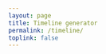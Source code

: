 ```yaml
---
layout: page
title: Timeline generator
permalink: /timeline/
toplink: false
---
```


<script crossorigin src="https://unpkg.com/react@18/umd/react.production.min.js"></script>
<script crossorigin src="https://unpkg.com/react-dom@18/umd/react-dom.production.min.js"></script>
<script src="https://unpkg.com/@babel/standalone/babel.min.js"></script>
<script src="https://cdn.tailwindcss.com"></script>

<body>
  <div id="root"></div>

  <script type="text/babel">
    const { useState } = React;

    // Lucide React icons as inline SVG components
    const Calendar = ({ className, size = 24 }) => (
      <svg xmlns="http://www.w3.org/2000/svg" width={size} height={size} viewBox="0 0 24 24" fill="none" stroke="currentColor" strokeWidth="2" strokeLinecap="round" strokeLinejoin="round" className={className}>
        <rect x="3" y="4" width="18" height="18" rx="2" ry="2"></rect>
        <line x1="16" y1="2" x2="16" y2="6"></line>
        <line x1="8" y1="2" x2="8" y2="6"></line>
        <line x1="3" y1="10" x2="21" y2="10"></line>
      </svg>
    );

    const Plus = ({ size = 24 }) => (
      <svg xmlns="http://www.w3.org/2000/svg" width={size} height={size} viewBox="0 0 24 24" fill="none" stroke="currentColor" strokeWidth="2" strokeLinecap="round" strokeLinejoin="round">
        <line x1="12" y1="5" x2="12" y2="19"></line>
        <line x1="5" y1="12" x2="19" y2="12"></line>
      </svg>
    );

    const Trash2 = ({ size = 24 }) => (
      <svg xmlns="http://www.w3.org/2000/svg" width={size} height={size} viewBox="0 0 24 24" fill="none" stroke="currentColor" strokeWidth="2" strokeLinecap="round" strokeLinejoin="round">
        <polyline points="3 6 5 6 21 6"></polyline>
        <path d="M19 6v14a2 2 0 0 1-2 2H7a2 2 0 0 1-2-2V6m3 0V4a2 2 0 0 1 2-2h4a2 2 0 0 1 2 2v2"></path>
        <line x1="10" y1="11" x2="10" y2="17"></line>
        <line x1="14" y1="11" x2="14" y2="17"></line>
      </svg>
    );

    const ChevronLeft = ({ size = 24 }) => (
      <svg xmlns="http://www.w3.org/2000/svg" width={size} height={size} viewBox="0 0 24 24" fill="none" stroke="currentColor" strokeWidth="2" strokeLinecap="round" strokeLinejoin="round">
        <polyline points="15 18 9 12 15 6"></polyline>
      </svg>
    );

    const ChevronRight = ({ size = 24 }) => (
      <svg xmlns="http://www.w3.org/2000/svg" width={size} height={size} viewBox="0 0 24 24" fill="none" stroke="currentColor" strokeWidth="2" strokeLinecap="round" strokeLinejoin="round">
        <polyline points="9 18 15 12 9 6"></polyline>
      </svg>
    );

    const Edit = ({ size = 24 }) => (
      <svg xmlns="http://www.w3.org/2000/svg" width={size} height={size} viewBox="0 0 24 24" fill="none" stroke="currentColor" strokeWidth="2" strokeLinecap="round" strokeLinejoin="round">
        <path d="M11 4H4a2 2 0 0 0-2 2v14a2 2 0 0 0 2 2h14a2 2 0 0 0 2-2v-7"></path>
        <path d="M18.5 2.5a2.121 2.121 0 0 1 3 3L12 15l-4 1 1-4 9.5-9.5z"></path>
      </svg>
    );

    function TaskTimeline() {
      const [tasks, setTasks] = useState([
        {
          id: 1,
          name: 'Database Task',
          startDate: '2025-10-23',
          endDate: '2025-10-25',
          color: 'bg-blue-500'
        },
        {
          id: 2,
          name: 'API Service Task',
          startDate: '2025-10-24',
          endDate: '2025-10-26',
          color: 'bg-green-500'
        }
      ]);

      const [viewStart, setViewStart] = useState('2025-10-22');
      const [viewEnd, setViewEnd] = useState('2025-10-28');
      const [showAddForm, setShowAddForm] = useState(false);
      const [newTask, setNewTask] = useState({
        name: '',
        startDate: '',
        endDate: '',
        color: 'bg-purple-500'
      });

      const colors = [
        'bg-blue-500', 'bg-green-500', 'bg-purple-500',
        'bg-orange-500', 'bg-pink-500', 'bg-teal-500',
        'bg-indigo-500', 'bg-red-500', 'bg-yellow-500'
      ];

      const getDatesInRange = (start, end) => {
        const dates = [];
        const currentDate = new Date(start + 'T00:00:00');
        const endDate = new Date(end + 'T00:00:00');

        while (currentDate <= endDate) {
          dates.push(new Date(currentDate).toISOString().split('T')[0]);
          currentDate.setDate(currentDate.getDate() + 1);
        }
        return dates;
      };

      const dates = getDatesInRange(viewStart, viewEnd);

      const addTask = () => {
        if (newTask.name && newTask.startDate && newTask.endDate) {
          setTasks([...tasks, {
            id: Date.now(),
            name: newTask.name,
            startDate: newTask.startDate,
            endDate: newTask.endDate,
            color: newTask.color
          }]);

          setNewTask({
            name: '',
            startDate: '',
            endDate: '',
            color: 'bg-purple-500'
          });
          setShowAddForm(false);
        }
      };

      const deleteTask = (id) => {
        setTasks(tasks.filter(m => m.id !== id));
      };

      const startEditTask = (task) => {
        setEditingTask({
          ...task
        });
      };

      const updateTask = () => {
        if (editingTask.name && editingTask.startDate && editingTask.endDate) {
          setTasks(tasks.map(m =>
            m.id === editingTask.id
              ? {
                  ...editingTask
                }
              : m
          ));
          setEditingTask(null);
        }
      };

      const adjustTimeScale = (days) => {
        const newStart = new Date(viewStart + 'T00:00:00');
        newStart.setDate(newStart.getDate() + days);
        setViewStart(newStart.toISOString().split('T')[0]);

        const newEnd = new Date(viewEnd + 'T00:00:00');
        newEnd.setDate(newEnd.getDate() + days);
        setViewEnd(newEnd.toISOString().split('T')[0]);
      };

      const getTaskPosition = (task) => {
        const startIndex = dates.indexOf(task.startDate);
        const endIndex = dates.indexOf(task.endDate);

        if (startIndex === -1 || endIndex === -1) return null;

        const left = (startIndex / dates.length) * 100;
        const width = ((endIndex - startIndex + 1) / dates.length) * 100;

        return { left: `${left}%`, width: `${width}%` };
      };

      const [draggedTask, setDraggedTask] = useState(null);
      const [dragOffset, setDragOffset] = useState(0);
      const [editingTask, setEditingTask] = useState(null);

      const formatDate = (dateStr) => {
        const date = new Date(dateStr + 'T00:00:00');
        return date.toLocaleDateString('en-US', { month: 'short', day: 'numeric' });
      };

      const getDayOfWeek = (dateStr) => {
        const date = new Date(dateStr + 'T00:00:00');
        return date.toLocaleDateString('en-US', { weekday: 'short' });
      };

      const handleDragStart = (e, task) => {
        setDraggedTask(task);
        const rect = e.currentTarget.getBoundingClientRect();
        setDragOffset(e.clientX - rect.left);
      };

      const handleDragOver = (e) => {
        e.preventDefault();
      };

      const handleDrop = (e) => {
        e.preventDefault();
        if (!draggedTask) return;

        const timelineRect = e.currentTarget.getBoundingClientRect();
        const relativeX = e.clientX - timelineRect.left - dragOffset;
        const dayWidth = timelineRect.width / dates.length;
        const newStartIndex = Math.max(0, Math.min(Math.floor(relativeX / dayWidth), dates.length - 1));

        const oldStartIndex = dates.indexOf(draggedTask.startDate);
        const oldEndIndex = dates.indexOf(draggedTask.endDate);
        const duration = oldEndIndex - oldStartIndex;

        const newStartDate = dates[newStartIndex];
        const newEndIndex = Math.min(newStartIndex + duration, dates.length - 1);
        const newEndDate = dates[newEndIndex];

        setTasks(tasks.map(m =>
          m.id === draggedTask.id
            ? { ...m, startDate: newStartDate, endDate: newEndDate }
            : m
        ));

        setDraggedTask(null);
      };

      return (
        <div className="w-full max-w-7xl mx-auto p-4 bg-gradient-to-br from-slate-50 to-slate-100 rounded-xl shadow-lg">
          <div className="mb-4">
            <h1 className="text-2xl font-bold text-slate-800 mb-1 flex items-center gap-2">
              <Calendar className="text-blue-600" size={24} />
              Task Timeline
            </h1>
          </div>

          {/* Time Scale Controls */}
          <div className="bg-white rounded-lg p-3 mb-3 shadow-sm">
            <div className="flex items-center gap-4 flex-wrap">
              <div className="flex items-center gap-2">
                <label className="text-xs font-medium text-slate-700">Start:</label>
                <input
                  type="date"
                  value={viewStart}
                  onChange={(e) => setViewStart(e.target.value)}
                  className="border border-slate-300 rounded px-2 py-1 text-xs focus:ring-2 focus:ring-blue-500 focus:border-transparent"
                />
              </div>
              <div className="flex items-center gap-2">
                <label className="text-xs font-medium text-slate-700">End:</label>
                <input
                  type="date"
                  value={viewEnd}
                  onChange={(e) => setViewEnd(e.target.value)}
                  className="border border-slate-300 rounded px-2 py-1 text-xs focus:ring-2 focus:ring-blue-500 focus:border-transparent"
                />
              </div>
              <div className="flex gap-2 ml-auto">
                <button
                  onClick={() => adjustTimeScale(-1)}
                  className="p-1.5 bg-slate-200 hover:bg-slate-300 rounded transition-colors"
                  title="Shift timeline back 1 day"
                >
                  <ChevronLeft size={16} />
                </button>
                <button
                  onClick={() => adjustTimeScale(1)}
                  className="p-1.5 bg-slate-200 hover:bg-slate-300 rounded transition-colors"
                  title="Shift timeline forward 1 day"
                >
                  <ChevronRight size={16} />
                </button>
              </div>
            </div>
          </div>

          {/* Timeline */}
          <div className="bg-white rounded-lg p-4 shadow-sm mb-4">
            {/* Date Headers */}
            <div className="flex border-b-2 border-slate-300 pb-1 mb-2">
              {dates.map((date) => (
                <div
                  key={date}
                  className="flex-1 text-center"
                >
                  <div className="text-xs font-semibold text-slate-700">
                    {formatDate(date)}
                  </div>
                  <div className="text-xs text-slate-500">
                    {getDayOfWeek(date)}
                  </div>
                </div>
              ))}
            </div>

            {/* Task Bars */}
            <div
              className="space-y-2"
              onDragOver={handleDragOver}
              onDrop={handleDrop}
            >
              {tasks.map((task) => {
                const position = getTaskPosition(task);
                if (!position) return null;

                return (
                  <div key={task.id} className="relative h-10 bg-slate-100 rounded group">
                    <div
                      draggable
                      onDragStart={(e) => handleDragStart(e, task)}
                      className={`absolute top-0 h-full ${task.color} rounded shadow-sm flex items-center px-3 overflow-hidden transition-all hover:shadow-md group-hover:opacity-90 cursor-move ${
                        draggedTask?.id === task.id ? 'opacity-50' : ''
                      }`}
                      style={position}
                    >
                      <div className="text-white text-sm font-semibold truncate">
                        {task.name}
                      </div>
                    </div>
                    <div className="absolute right-2 top-1/2 -translate-y-1/2 flex gap-1 opacity-0 group-hover:opacity-100">
                      <button
                        onClick={() => startEditTask(task)}
                        className="text-slate-400 hover:text-blue-500 p-1 rounded hover:bg-white/50 transition-colors"
                      >
                        <Edit size={14} />
                      </button>
                      <button
                        onClick={() => deleteTask(task.id)}
                        className="text-slate-400 hover:text-red-500 p-1 rounded hover:bg-white/50 transition-colors"
                      >
                        <Trash2 size={14} />
                      </button>
                    </div>
                  </div>
                );
              })}
            </div>

            {tasks.length === 0 && (
              <div className="text-center py-6 text-slate-400 text-sm">
                No tasks added yet. Click the button below to add your first task.
              </div>
            )}
          </div>

          {/* Add Task Form */}
          {!showAddForm ? (
            <button
              onClick={() => setShowAddForm(true)}
              className="flex items-center gap-2 px-3 py-1.5 bg-blue-600 text-white text-sm rounded-lg hover:bg-blue-700 transition-colors shadow-sm"
            >
              <Plus size={16} />
              Add Task
            </button>
          ) : (
            <div className="bg-white rounded-lg p-4 shadow-sm">
              <h3 className="text-base font-semibold mb-3 text-slate-800">Add New Task</h3>
              <div className="space-y-3">
                <div>
                  <label className="block text-xs font-medium text-slate-700 mb-1">
                    Task Name
                  </label>
                  <input
                    type="text"
                    value={newTask.name}
                    onChange={(e) => setNewTask({ ...newTask, name: e.target.value })}
                    placeholder="e.g., Database Task"
                    className="w-full border border-slate-300 rounded px-2 py-1.5 text-sm focus:ring-2 focus:ring-blue-500 focus:border-transparent"
                  />
                </div>
                <div className="grid grid-cols-2 gap-3">
                  <div>
                    <label className="block text-xs font-medium text-slate-700 mb-1">
                      Start Date
                    </label>
                    <input
                      type="date"
                      value={newTask.startDate}
                      onChange={(e) => setNewTask({ ...newTask, startDate: e.target.value })}
                      className="w-full border border-slate-300 rounded px-2 py-1.5 text-sm focus:ring-2 focus:ring-blue-500 focus:border-transparent"
                    />
                  </div>
                  <div>
                    <label className="block text-xs font-medium text-slate-700 mb-1">
                      End Date
                    </label>
                    <input
                      type="date"
                      value={newTask.endDate}
                      onChange={(e) => setNewTask({ ...newTask, endDate: e.target.value })}
                      className="w-full border border-slate-300 rounded px-2 py-1.5 text-sm focus:ring-2 focus:ring-blue-500 focus:border-transparent"
                    />
                  </div>
                </div>
                <div>
                  <label className="block text-xs font-medium text-slate-700 mb-1.5">
                    Color
                  </label>
                  <div className="flex gap-1.5 flex-wrap">
                    {colors.map((color) => (
                      <button
                        key={color}
                        onClick={() => setNewTask({ ...newTask, color })}
                        className={`w-8 h-8 ${color} rounded transition-transform ${
                          newTask.color === color ? 'ring-2 ring-slate-400 scale-110' : 'hover:scale-105'
                        }`}
                      />
                    ))}
                  </div>
                </div>
                <div className="flex gap-2 pt-1">
                  <button
                    onClick={addTask}
                    className="px-3 py-1.5 bg-blue-600 text-white text-sm rounded-lg hover:bg-blue-700 transition-colors"
                  >
                    Add Task
                  </button>
                  <button
                    onClick={() => setShowAddForm(false)}
                    className="px-3 py-1.5 bg-slate-200 text-slate-700 text-sm rounded-lg hover:bg-slate-300 transition-colors"
                  >
                    Cancel
                  </button>
                </div>
              </div>
            </div>
          )}

          {/* Edit Task Form */}
          {editingTask && (
            <div className="bg-white rounded-lg p-4 shadow-sm mt-3 border-2 border-blue-500">
              <h3 className="text-base font-semibold mb-3 text-slate-800">Edit Task</h3>
              <div className="space-y-3">
                <div>
                  <label className="block text-xs font-medium text-slate-700 mb-1">
                    Task Name
                  </label>
                  <input
                    type="text"
                    value={editingTask.name}
                    onChange={(e) => setEditingTask({ ...editingTask, name: e.target.value })}
                    placeholder="e.g., Database Task"
                    className="w-full border border-slate-300 rounded px-2 py-1.5 text-sm focus:ring-2 focus:ring-blue-500 focus:border-transparent"
                  />
                </div>
                <div className="grid grid-cols-2 gap-3">
                  <div>
                    <label className="block text-xs font-medium text-slate-700 mb-1">
                      Start Date
                    </label>
                    <input
                      type="date"
                      value={editingTask.startDate}
                      onChange={(e) => setEditingTask({ ...editingTask, startDate: e.target.value })}
                      className="w-full border border-slate-300 rounded px-2 py-1.5 text-sm focus:ring-2 focus:ring-blue-500 focus:border-transparent"
                    />
                  </div>
                  <div>
                    <label className="block text-xs font-medium text-slate-700 mb-1">
                      End Date
                    </label>
                    <input
                      type="date"
                      value={editingTask.endDate}
                      onChange={(e) => setEditingTask({ ...editingTask, endDate: e.target.value })}
                      className="w-full border border-slate-300 rounded px-2 py-1.5 text-sm focus:ring-2 focus:ring-blue-500 focus:border-transparent"
                    />
                  </div>
                </div>
                <div>
                  <label className="block text-xs font-medium text-slate-700 mb-1.5">
                    Color
                  </label>
                  <div className="flex gap-1.5 flex-wrap">
                    {colors.map((color) => (
                      <button
                        key={color}
                        onClick={() => setEditingTask({ ...editingTask, color })}
                        className={`w-8 h-8 ${color} rounded transition-transform ${
                          editingTask.color === color ? 'ring-2 ring-slate-400 scale-110' : 'hover:scale-105'
                        }`}
                      />
                    ))}
                  </div>
                </div>
                <div className="flex gap-2 pt-1">
                  <button
                    onClick={updateTask}
                    className="px-3 py-1.5 bg-blue-600 text-white text-sm rounded-lg hover:bg-blue-700 transition-colors"
                  >
                    Update Task
                  </button>
                  <button
                    onClick={() => setEditingTask(null)}
                    className="px-3 py-1.5 bg-slate-200 text-slate-700 text-sm rounded-lg hover:bg-slate-300 transition-colors"
                  >
                    Cancel
                  </button>
                </div>
              </div>
            </div>
          )}
        </div>
      );
    }

    const root = ReactDOM.createRoot(document.getElementById('root'));
    root.render(<TaskTimeline />);
  </script>
</body>